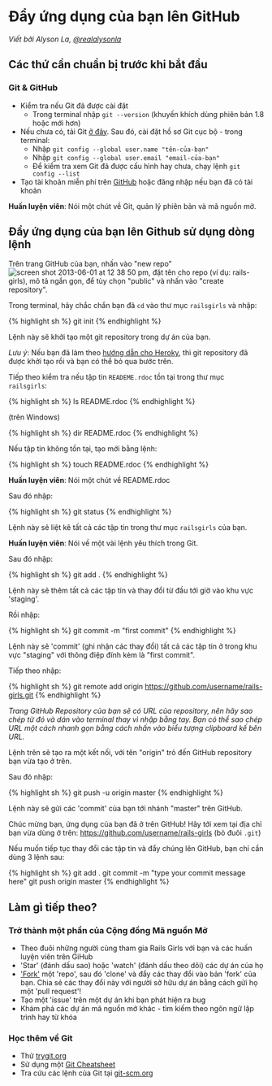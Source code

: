 # Đẩy ứng dụng của bạn lên GitHub

*Viết bởi Alyson La, [@realalysonla](https://www.twitter.com/realalysonla)*

## Các thứ cần chuẩn bị trước khi bắt đầu

### Git & GitHub

- Kiểm tra nếu Git đã được cài đặt
  - Trong terminal nhập `git --version` (khuyến khích dùng phiên bản 1.8 hoặc mới hơn)
- Nếu chưa có, tải Git [ở đây](http://git-scm.com/downloads). Sau đó, cài đặt hồ sơ Git cục bộ - trong terminal:
  - Nhập `git config --global user.name "tên-của-bạn"`
  - Nhập `git config --global user.email "email-của-bạn"`
  - Để kiểm tra xem Git đã được cấu hình hay chưa, chạy lệnh `git config --list`
- Tạo tài khoản miễn phí trên [GitHub](https://github.com/) hoặc đăng nhập nếu bạn đã có tài khoản

**Huấn luyện viên**: Nói một chút về Git, quản lý phiên bản và mã nguồn mở.

## Đẩy ứng dụng của bạn lên Github sử dụng dòng lệnh

Trên trang GitHub của bạn, nhấn vào "new repo" ![screen shot 2013-06-01 at 12 38 50 pm](https://f.cloud.github.com/assets/2623954/595307/eb70c6cc-caf2-11e2-9d2d-60deb31ac049.png), đặt tên cho repo (ví dụ: rails-girls), mô tả ngắn gọn, để tùy chọn "public" và nhấn vào "create repository".

Trong terminal, hãy chắc chắn bạn đã `cd` vào thư mục `railsgirls` và nhập:

{% highlight sh %}
git init
{% endhighlight %}

Lệnh này sẽ khởi tạo một git repository trong dự án của bạn.

*Lưu ý*: Nếu bạn đã làm theo [hướng dẫn cho Heroky](heroku.md), thì git repository đã được khởi tạo rồi và bạn có thể bỏ qua bước trên.

Tiếp theo kiểm tra nếu tập tin `READEME.rdoc` tồn tại trong thư mục `railsgirls`:

{% highlight sh %}
ls README.rdoc
{% endhighlight %}

(trên Windows)

{% highlight sh %}
dir README.rdoc
{% endhighlight %}

Nếu tập tin không tồn tại, tạo mới bằng lệnh:

{% highlight sh %}
touch README.rdoc
{% endhighlight %}

**Huấn luyện viên**: Nói một chút về README.rdoc

Sau đó nhập:

{% highlight sh %}
git status
{% endhighlight %}

Lệnh này sẽ liệt kê tất cả các tập tin trong thư mục `railsgirls` của bạn.

**Huấn luyện viên**: Nói về một vài lệnh yêu thích trong Git.

Sau đó nhập:

{% highlight sh %}
git add .
{% endhighlight %}

Lệnh này sẽ thêm tất cả các tập tin và thay đổi từ đầu tới giờ vào khu vực 'staging'.

Rồi nhập:

{% highlight sh %}
git commit -m "first commit"
{% endhighlight %}

Lệnh này sẽ 'commit' (ghi nhận các thay đổi) tất cả các tập tin ở trong khu vực "staging" với thông điệp đính kèm là "first commit".

Tiếp theo nhập:

{% highlight sh %}
git remote add origin https://github.com/username/rails-girls.git
{% endhighlight %}

*Trang GitHub Repository của bạn sẽ có URL của repository, nên hãy sao chép từ đó và dán vào terminal thay vì nhập bằng tay. Bạn có thể sao chép URL một cách nhanh gọn bằng cách nhấn vào biểu tượng clipboard kế bên URL.*

Lệnh trên sẽ tạo ra một kết nối, với tên "origin" trỏ đến GitHub repository bạn vừa tạo ở trên.

Sau đó nhập:

{% highlight sh %}
git push -u origin master
{% endhighlight %}

Lệnh này sẽ gửi các 'commit' của bạn tới nhánh "master" trên GitHub.

Chúc mừng bạn, ứng dụng của bạn đã ở trên GitHub! Hãy tới xem tại địa chỉ bạn vừa dùng ở trên: https://github.com/username/rails-girls (bỏ đuôi `.git`)

Nếu muốn tiếp tục thay đổi các tập tin và đẩy chúng lên GitHub, bạn chỉ cần dùng 3 lệnh sau:

{% highlight sh %}
git add .
git commit -m "type your commit message here"
git push origin master
{% endhighlight %}

## Làm gì tiếp theo?

### Trở thành một phần của Cộng đồng Mã nguồn Mở

- Theo đuôi những người cùng tham gia Rails Girls với bạn và các huấn luyện viên trên GiHub
- 'Star' (đánh dấu sao) hoặc 'watch' (đánh dấu theo dõi) các dự án của họ
- ['Fork'](https://help.github.com/articles/fork-a-repo) một 'repo', sau đó 'clone' và đẩy các thay đổi vào bản 'fork' của bạn. Chia sẻ các thay đổi này với người sở hữu dự án bằng cách gửi họ một 'pull request'!
- Tạo một 'issue' trên một dự án khi bạn phát hiện ra bug
- Khám phá các dự án mã nguồn mở khác - tìm kiếm theo ngôn ngữ lập trình hay từ khóa

### Học thêm về Git

- Thử [trygit.org](http://try.github.io/)
- Sử dụng một [Git Cheatsheet](https://na1.salesforce.com/help/doc/en/salesforce_git_developer_cheatsheet.pdf)
- Tra cứu các lệnh của Git tại [git-scm.org](http://git-scm.com/)
